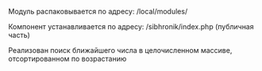 Модуль распаковывается по адресу: /local/modules/

Компонент устанавливается по адресу: /sibhronik/index.php (публичная часть)

Реализован поиск ближайшего числа в целочисленном массиве, отсортированном по возрастанию